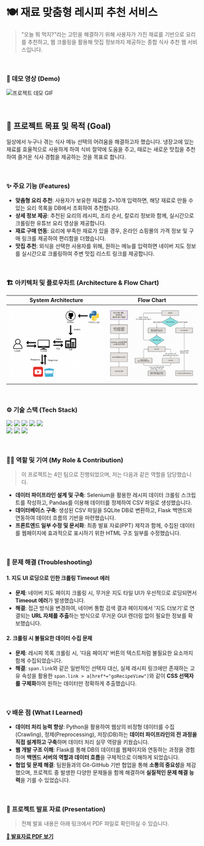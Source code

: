 # 🍽️ 재료 맞춤형 레시피 추천 서비스

> "오늘 뭐 먹지?"라는 고민을 해결하기 위해 사용자가 가진 재료를 기반으로 요리를 추천하고, 웹 크롤링을 활용해 맛집 정보까지 제공하는 종합 식사 추천 웹 서비스입니다.

<br>

### **🎥 데모 영상 (Demo)**
![프로젝트 데모 GIF](https://github.com/user-attachments/assets/89b55170-621a-4ffa-bfc5-85cda4a4ab53)

<br>

## **🎯 프로젝트 목표 및 목적 (Goal)**

일상에서 누구나 겪는 식사 메뉴 선택의 어려움을 해결하고자 했습니다. 냉장고에 있는 재료를 효율적으로 사용하게 하여 식비 절약에 도움을 주고, 때로는 새로운 맛집을 추천하여 즐거운 식사 경험을 제공하는 것을 목표로 합니다.

<br>

### **✨ 주요 기능 (Features)**
- **맞춤형 요리 추천**: 사용자가 보유한 재료를 2~10개 입력하면, 해당 재료로 만들 수 있는 요리 목록을 DB에서 조회하여 추천합니다.
- **상세 정보 제공**: 추천된 요리의 레시피, 조리 순서, 칼로리 정보와 함께, 실시간으로 크롤링한 유튜브 요리 영상을 제공합니다.
- **재료 구매 연동**: 요리에 부족한 재료가 있을 경우, 온라인 쇼핑몰의 가격 정보 및 구매 링크를 제공하여 편리함을 더했습니다.
- **맛집 추천**: 외식을 선택한 사용자를 위해, 원하는 메뉴를 입력하면 네이버 지도 정보를 실시간으로 크롤링하여 주변 맛집 리스트 링크를 제공합니다.

<br>

### **🏗️ 아키텍처 및 플로우차트 (Architecture & Flow Chart)**
| System Architecture | Flow Chart |
| :---: | :---: |
| <img src="./docs/python_mini_project_system_architecture.png" width="400px"> | <img src="./docs/python_mini_project_flow_chart.png" width="400px"> |

<br>

### **⚙️ 기술 스택 (Tech Stack)**
<p>
  <img src="https://img.shields.io/badge/Python-3776AB?style=for-the-badge&logo=python&logoColor=white">
  <img src="https://img.shields.io/badge/Flask-000000?style=for-the-badge&logo=flask&logoColor=white">
  <img src="https://img.shields.io/badge/Selenium-43B02A?style=for-the-badge&logo=selenium&logoColor=white">
  <img src="https://img.shields.io/badge/SQLite-003B57?style=for-the-badge&logo=sqlite&logoColor=white">
  <img src="https://img.shields.io/badge/Pandas-150458?style=for-the-badge&logo=pandas&logoColor=white">
  <br>
  <img src="https://img.shields.io/badge/HTML5-E34F26?style=for-the-badge&logo=html5&logoColor=white">
  <img src="https://img.shields.io/badge/CSS3-1572B6?style=for-the-badge&logo=css3&logoColor=white">
  <img src="https://img.shields.io/badge/Ngrok-0055DA?style=for-the-badge&logo=ngrok&logoColor=white">
</p>
<br>

### **🧑‍💻 역할 및 기여 (My Role & Contribution)**
> 이 프로젝트는 4인 팀으로 진행되었으며, 저는 다음과 같은 역할을 담당했습니다.

- **데이터 파이프라인 설계 및 구축**: Selenium을 활용한 레시피 데이터 크롤링 스크립트를 작성하고, Pandas를 이용해 데이터를 정제하여 CSV 파일로 생성했습니다.
- **데이터베이스 구축**: 생성된 CSV 파일을 SQLite DB로 변환하고, Flask 백엔드와 연동하여 데이터 흐름의 기반을 마련했습니다.
- **프론트엔드 일부 수정 및 문서화**: 최종 발표 자료(PPT) 제작과 함께, 수집된 데이터를 웹페이지에 효과적으로 표시하기 위한 HTML 구조 일부를 수정했습니다.

<br>

### **🤔 문제 해결 (Troubleshooting)**
#### 1. 지도 UI 로딩으로 인한 크롤링 Timeout 에러
- **문제**: 네이버 지도 페이지 크롤링 시, 무거운 지도 타일 UI가 우선적으로 로딩되면서 **Timeout 에러**가 발생했습니다.
- **해결**: 접근 방식을 변경하여, 네이버 통합 검색 결과 페이지에서 '지도 더보기'로 연결되는 **URL 자체를 추출**하는 방식으로 무거운 GUI 렌더링 없이 필요한 정보를 확보했습니다.

#### 2. 크롤링 시 불필요한 데이터 수집 문제
- **문제**: 레시피 목록 크롤링 시, '다음 페이지' 버튼의 텍스트처럼 불필요한 요소까지 함께 수집되었습니다.
- **해결**: `span.link`와 같은 일반적인 선택자 대신, 실제 레시피 링크에만 존재하는 고유 속성을 활용한 `span.link > a[href*="goRecipeView"]`와 같이 **CSS 선택자를 구체화**하여 원하는 데이터만 정확하게 추출했습니다.

<br>

### **💡 배운 점 (What I Learned)**
- **데이터 처리 능력 향상**: Python을 활용하여 웹상의 비정형 데이터를 수집(Crawling), 정제(Preprocessing), 저장(DB)하는 **데이터 파이프라인의 전 과정을 직접 설계하고 구축**하며 데이터 처리 실무 역량을 키웠습니다.
- **웹 개발 구조 이해**: Flask를 통해 DB의 데이터를 웹페이지와 연동하는 과정을 경험하며 **백엔드 서버의 역할과 데이터 흐름**을 구체적으로 이해하게 되었습니다.
- **협업 및 문제 해결**: 팀원들과의 Git-GitHub 기반 협업을 통해 **소통의 중요성**을 체감했으며, 프로젝트 중 발생한 다양한 문제들을 함께 해결하며 **실질적인 문제 해결 능력**을 기를 수 있었습니다.

<br>

### **🚀 프로젝트 발표 자료 (Presentation)**
> 전체 발표 내용은 아래 링크에서 PDF 파일로 확인하실 수 있습니다.

**[📄 발표자료 PDF 보기](./docs/python_mini_project_ppt_pdf.pdf)**
